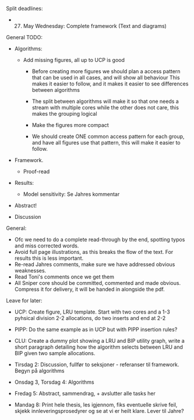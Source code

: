 
Split deadlines:
 - 27. May Wednesday: Complete framework (Text and diagrams)

General TODO:

- Algorithms:
  - Add missing figures, all up to UCP is good
     - Before creating more figures we should plan a access pattern that can be used in all cases, and will show all behaviour
        This makes it easier to follow, and it makes it easier to see differences between algorithms
     - The split between algorithms will make it so that one needs a stream with multiple cores while the other does not care, this makes the grouping logical
     - Make the figures more compact

    - We should create ONE common access pattern for each group, and have all figures use that pattern, this will make it easier to follow.

- Framework.
  - Proof-read

- Results:
  - Model sensitivity: Se Jahres kommentar


- Abstract!

- Discussion

General:
   - Ofc we need to do a complete read-through by the end, spotting typos and miss corrected words.
   - Avoid full page illustrations, as this breaks the flow of the text. For results this is less important.
   - Re-read Jahres comments, make sure we have addressed obvious weaknesses.
   - Read Toni's comments once we get them
   - All Sniper core should be committed, commented and made obvious. Compress it for delivery, it will be handed in alongside the pdf.


Leave for later:
- UCP: Create figure, LRU template. Start with two cores and a 1-3 pyhsical division 2-2 allocations, do two inserts and end at 2-2
- PIPP: Do the same example as in UCP but with PIPP insertion rules?
- CLU: Create a dummy plot showing a LRU and BIP utility graph, write a short paragraph detailing how the algorithm selects between LRU and BIP given two sample allocations.


- Tirsdag 2: Discussion, fullfør to seksjoner - referanser til framework. Begyn på algorithms
- Onsdag 3, Torsdag 4:  Algorithms
- Fredag 5: Abstract, sammendrag, + avslutter alle tasks her
- Mandag 8: Print hele thesis, les igjennom, fiks eventuelle skrive feil, skjekk innleveringsprosedyrer og se at vi er heilt klare. Lever til Jahre?